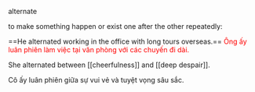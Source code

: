 alternate

to make something happen or exist one after the other repeatedly:

==He alternated working in the office with long tours overseas.== <font color="#ff0000"> Ông ấy luân phiên làm việc tại văn phòng với các chuyến đi dài.</font>


She alternated between [[cheerfulness]] and [[deep despair]].

Cô ấy luân phiên giữa sự vui vẻ và tuyệt vọng sâu sắc.